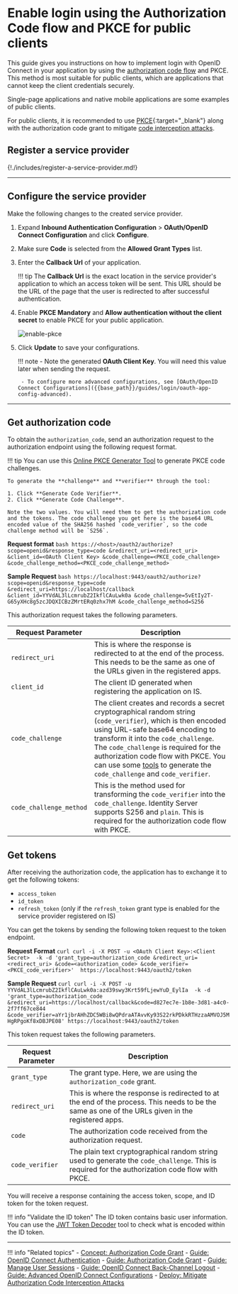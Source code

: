 # Enable login using the Authorization Code flow and PKCE for public clients

This guide gives you instructions on how to implement login with OpenID Connect in your application by using the [authorization code flow]({{base_path}}/references/concepts/authorization/authorization-code-grant) and PKCE. This method is most suitable for public clients, which are applications that cannot keep the client credentials securely.

Single-page applications and native mobile applications are some examples of public clients.

For public clients, it is recommended to use [PKCE](https://datatracker.ietf.org/doc/html/rfc7636){:target="_blank"} along with the authorization code grant to mitigate [code interception attacks]({{base_path}}/deploy/mitigate-attacks/mitigate-authorization-code-interception-attacks/).

## Register a service provider

{!./includes/register-a-service-provider.md!}

----

## Configure the service provider

Make the following changes to the created service provider.

1. Expand **Inbound Authentication Configuration** > **OAuth/OpenID Connect Configuration** and click **Configure**.

2. Make sure **Code** is selected from the **Allowed Grant Types** list.

3. Enter the **Callback Url** of your application.

    !!! tip
        The **Callback Url** is the exact location in the service provider's application to which an access token will be sent. This URL should be the URL of the page that the user is redirected to after successful authentication.

4. Enable **PKCE Mandatory** and **Allow authentication without the client secret** to enable PKCE for your public application.

    ![enable-pkce]({{base_path}}/assets/img/guides/enable-pkce-public.png)

5. Click **Update** to save your configurations.

    !!! note
        - Note the generated **OAuth Client Key**. You will need this value later when sending the request.

        - To configure more advanced configurations, see [OAuth/OpenID Connect Configurations]({{base_path}}/guides/login/oauth-app-config-advanced).

----

## Get authorization code

To obtain the `authorization_code`, send an authorization request to the authorization endpoint using the following request format.

!!! tip
    You can use this [Online PKCE Generator Tool](https://tonyxu-io.github.io/pkce-generator/) to generate PKCE code challenges.

    To generate the **challenge** and **verifier** through the tool:

    1. Click **Generate Code Verifier**.
    2. Click **Generate Code Challenge**.
    
    Note the two values. You will need them to get the authorization code and the tokens. The code challenge you get here is the base64 URL encoded value of the SHA256 hashed `code_verifier`, so the code challenge method will be `S256`.

**Request format**
    ```bash
    https://<host>/oauth2/authorize?scope=openid&response_type=code
    &redirect_uri=<redirect_uri>
    &client_id=<OAuth Client Key>
    &code_challenge=<PKCE_code_challenge>
    &code_challenge_method=<PKCE_code_challenge_method>
    ```

**Sample Request**
    ```bash
    https://localhost:9443/oauth2/authorize?scope=openid&response_type=code
    &redirect_uri=https://localhost/callback
    &client_id=YYVdAL3lLcmrubZ2IkflCAuLwk0a
    &code_challenge=5vEtIy2T-G65yXHc8g5zcJDQXICBzZMrtERq0zhx7hM
    &code_challenge_method=S256
    ```

This authorization request takes the following parameters.

| Request Parameter | Description    |
|-------------------|----------------|
| `redirect_uri`  | This is where the response is redirected to at the end of the process. This needs to be the same as one of the URLs given in the registered apps. |
| `client_id` | The client ID generated when registering the application on IS.
| `code_challenge`    | The client creates and records a secret cryptographical random string (`code_verifier`), which is then encoded using URL-safe base64 encoding to transform it into the `code_challenge`. The `code_challenge` is required for the authorization code flow with PKCE. You can use some [tools](https://tonyxu-io.github.io/pkce-generator/) to generate the `code_challenge` and `code_verifier`.
| `code_challenge_method` | This is the method used for transforming the `code_verifier` into the `code_challenge`. Identity Server supports S256 and `plain`. This is required for the authorization code flow with PKCE. |

## Get tokens

After receiving the authorization code, the application has to exchange it to get the following tokens:

- `access_token`
- `id_token`
- `refresh_token` (only if the `refresh_token` grant type is enabled for the service provider registered on IS)

You can get the tokens by sending the following token request to the token endpoint.

**Request Format**
    ```curl
    curl -i -X POST -u <OAuth Client Key>:<Client Secret> 
    -k -d 'grant_type=authorization_code
    &redirect_uri=<redirect_uri>
    &code=<authorization_code>
    &code_verifier=<PKCE_code_verifier>' 
    https://localhost:9443/oauth2/token
    ```

**Sample Request**
    ```curl
    curl -i -X POST -u YYVdAL3lLcmrubZ2IkflCAuLwk0a:azd39swy3Krt59fLjewYuD_EylIa 
    -k -d 'grant_type=authorization_code
    &redirect_uri=https://localhost/callback&code=d827ec7e-1b8e-3d81-a4c0-2f7ff67ce844
    &code_verifier=aYr1jbrAHhZDC5WBi8wQPdraATAvvKy93S22rkPDkkRTHzzaAMVOJ5MHgRPgoKf8xDBJPE08'
    https://localhost:9443/oauth2/token
    ```

This token request takes the following parameters.

| Request Parameter | Description    |
|-------------------|----------------|
| `grant_type`    | The grant type. Here, we are using the `authorization_code` grant.   |
| `redirect_uri`  | This is where the response is redirected to at the end of the process. This needs to be the same as one of the URLs given in the registered apps. |
| `code`  | The authorization code received from the authorization request.   |
| `code_verifier` | The plain text cryptographical random string used to generate the `code_challenge`. This is required for the authorization code flow with PKCE.    |


You will receive a response containing the access token, scope, and ID token for the token request.

!!! info "Validate the ID token"
    The ID token contains basic user information. You can use the [JWT Token Decoder](https://devtoolzone.com/decoder/jwt) tool to check what is encoded within the ID token.

----

!!! info "Related topics"
    - [Concept: Authorization Code Grant]({{base_path}}/references/concepts/authorization/authorization-code-grant)
    - [Guide: OpenID Connect Authentication]({{base_path}}/guides/login/oidc-authentication)
    - [Guide: Authorization Code Grant]({{base_path}}/guides/access-delegation/auth-code-playground)
    - [Guide: Manage User Sessions]({{base_path}}/guides/login/session-management-logout)
    - [Guide: OpenID Connect Back-Channel Logout]({{base_path}}/guides/login/oidc-backchannel-logout)
    - [Guide: Advanced OpenID Connect Configurations]({{base_path}}/guides/login/oauth-app-config-advanced)
    - [Deploy: Mitigate Authorization Code Interception Attacks]({{base_path}}/deploy/mitigate-attacks/mitigate-authorization-code-interception-attacks/)